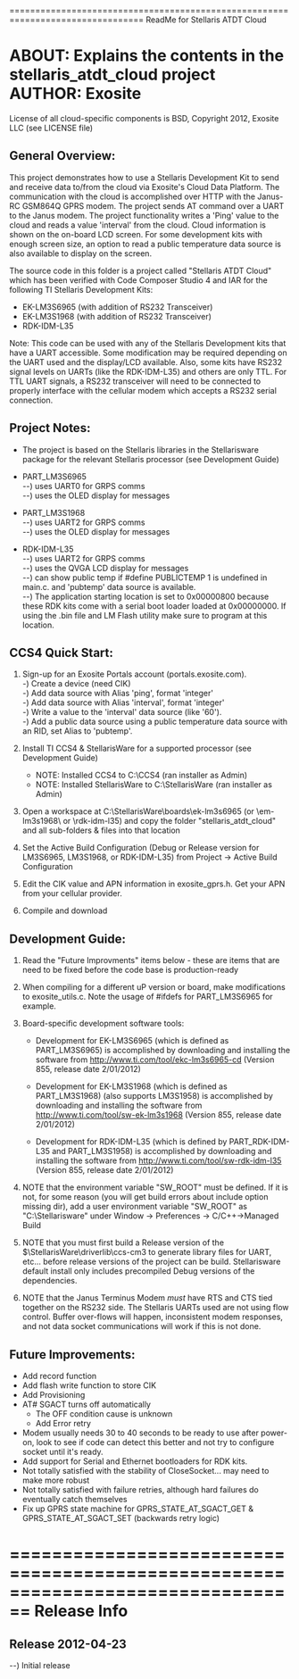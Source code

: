 ================================================================================
ReadMe for Stellaris ATDT Cloud<br>

ABOUT: Explains the contents in the stellaris_atdt_cloud project<br>
AUTHOR: Exosite<br>
================================================================================

License of all cloud-specific components is BSD, Copyright 2012, Exosite LLC 
(see LICENSE file)<br>


General Overview:
--------------------------------------------------------------------------------
This project demonstrates how to use a Stellaris Development Kit to send and 
receive data to/from the cloud via Exosite's Cloud Data Platform.  The 
communication with the cloud is accomplished over HTTP with the Janus-RC GSM864Q 
GPRS modem. The project sends AT command over a UART to the Janus modem.  The 
project functionality writes a 'Ping' value to the cloud and reads a value 
'interval' from the cloud.  Cloud information is shown on the on-board LCD 
screen. For some development kits with enough screen size, an option to read a 
public temperature data source is also available to display on the screen.<br>

The source code in this folder is a project called "Stellaris ATDT Cloud" which 
has been verified with Code Composer Studio 4 and IAR for the following TI 
Stellaris Development Kits:<br>

* EK-LM3S6965 (with addition of RS232 Transceiver)<br>
* EK-LM3S1968 (with addition of RS232 Transceiver)<br>
* RDK-IDM-L35<br>

Note: This code can be used with any of the Stellaris Development kits that have 
a UART accessible.  Some modification may be required depending on the UART used and
the display/LCD available.  Also, some kits have RS232 signal levels on UARTs 
(like the RDK-IDM-L35) and others are only TTL.  For TTL UART signals, a RS232 
transceiver will need to be connected to properly interface with the cellular modem
which accepts a RS232 serial connection.<br>


Project Notes:
--------------------------------------------------------------------------------
* The project is based on the Stellaris libraries in the Stellarisware package for 
  the relevant Stellaris processor (see Development Guide)<br>

* PART_LM3S6965<br>
  --) uses UART0 for GRPS comms<br>
  --) uses the OLED display for messages<br>

* PART_LM3S1968<br>
  --) uses UART2 for GRPS comms<br>
  --) uses the OLED display for messages<br>

* RDK-IDM-L35<br>
  --) uses UART2 for GRPS comms<br>
  --) uses the QVGA LCD display for messages<br>
  --) can show public temp if #define PUBLICTEMP 1 is undefined in main.c. and 
     'pubtemp' data source is available.<br>
  --) The application starting location is set to 0x00000800 because these RDK 
      kits come with a serial boot loader loaded at 0x00000000.  If using the 
      .bin file and LM Flash utility make sure to program at this location.<br>


CCS4 Quick Start:
--------------------------------------------------------------------------------
1) Sign-up for an Exosite Portals account (portals.exosite.com).<br>
   -) Create a device (need CIK)<br>
   -) Add data source with Alias 'ping', format 'integer'<br>
   -) Add data source with Alias 'interval', format 'integer'<br>
   -) Write a value to the 'interval' data source (like '60').<br>
   -) Add a public data source using a public temperature data source with an RID,
      set Alias to 'pubtemp'.<br>

2) Install TI CCS4 & StellarisWare for a supported processor (see Development Guide)<br>
   * NOTE: Installed CCS4 to C:\CCS4 (ran installer as Admin)<br>
   * NOTE: Installed StellarisWare to C:\StellarisWare (ran installer as Admin)<br>
   
3) Open a workspace at C:\StellarisWare\boards\ek-lm3s6965 (or \em-lm3s1968\ or 
   \rdk-idm-l35) and copy the folder "stellaris_atdt_cloud" and all sub-folders & files 
   into that location<br>

4) Set the Active Build Configuration (Debug or Release version for LM3S6965, LM3S1968, 
   or RDK-IDM-L35) from Project -> Active Build Configuration<br>

4) Edit the CIK value and APN information in exosite_gprs.h.  Get your APN from your 
   cellular provider.<br>

5) Compile and download<br>



Development Guide:
--------------------------------------------------------------------------------
1) Read the "Future Improvments" items below - these are items that are need to be 
   fixed before the code base is production-ready<br>

2) When compiling for a different uP version or board, make modifications to 
   exosite_utils.c.  Note the usage of #ifdefs for PART_LM3S6965 for example.<br>

3) Board-specific development software tools:<br>

   * Development for EK-LM3S6965 (which is defined as PART_LM3S6965) is accomplished by 
     downloading and installing the software from 
     http://www.ti.com/tool/ekc-lm3s6965-cd  (Version 855, release date 2/01/2012)<br>

   * Development for EK-LM3S1968 (which is defined as PART_LM3S1968) (also supports 
     LM3S1958) is accomplished by downloading and installing the software from 
     http://www.ti.com/tool/sw-ek-lm3s1968 (Version 855, release date 2/01/2012)<br>

   * Development for RDK-IDM-L35 (which is defined by PART_RDK-IDM-L35 and PART_LM3S1958) 
     is accomplished by downloading and installing the software from 
     http://www.ti.com/tool/sw-rdk-idm-l35 (Version 855, release date 2/01/2012)<br>

4) NOTE that the environment variable "SW_ROOT" must be defined.  If it is not, for 
   some reason (you will get build errors about include option missing dir), add 
   a user environment variable "SW_ROOT" as "C:\Stellarisware" under Window -> 
   Preferences -> C/C++->Managed Build<br>

5) NOTE that you must first build a Release version of the 
   $\StellarisWare\driverlib\ccs-cm3 to generate library files for UART, etc... before
   release versions of the project can be build.  Stellarisware default install only
   includes precompiled Debug versions of the dependencies.<br>

6) NOTE that the Janus Terminus Modem _must_ have RTS and CTS tied together on the RS232 
   side. The Stellaris UARTs used are not using flow control.  Buffer over-flows will 
   happen, inconsistent modem responses, and not data socket communications will work if 
   this is not done.<br>


Future Improvements:
--------------------------------------------------------------------------------
* Add record function<br>
* Add flash write function to store CIK<br>
* Add Provisioning<br>
* AT# SGACT turns off automatically<br>
  * The OFF condition cause is unknown<br>
  * Add Error retry<br>
* Modem usually needs 30 to 40 seconds to be ready to use after power-on, look 
  to see if code can detect this better and not try to configure socket until 
  it's ready.<br>
* Add support for Serial and Ethernet bootloaders for RDK kits.<br>
* Not totally satisfied with the stability of CloseSocket... may need to make 
  more robust<br>
* Not totally satisfied with failure retries, although hard failures do 
  eventually catch themselves<br>
* Fix up GPRS state machine for GPRS_STATE_AT_SGACT_GET & GPRS_STATE_AT_SGACT_SET 
  (backwards retry logic)<br>


================================================================================
Release Info
================================================================================
Release 2012-04-23
--------------------------------------------------------------------------------
--) Initial release<br>

